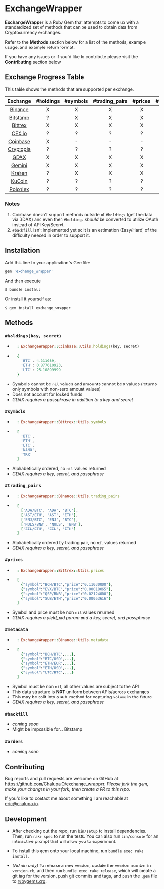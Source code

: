 # ExchangeWrapper

**ExchangeWrapper** is a Ruby Gem that attempts to come up with a standardized set of methods that can be used to obtain data from Cryptocurrency exchanges.

Refer to the **Methods** section below for a list of the methods, example usage, and example return format.

If you have any issues or if you'd like to contribute please visit the **Contributing** section below.


## Exchange Progress Table

This table shows the methods that are supported per exchange.


|  Exchange                                   | #holdings | #symbols | #trading_pairs | #prices | #metadata | #backfill | #orders
|  :------:                                   | :-------: | :------: | :------------: | :-----: | :-------: | :-------: | :-----:
|  [Binance](https://www.binance.com/)        |     X     |     X    |        X       |     X   |     X     |    Hard   |    ?
|  [Bitstamp](https://www.bitstamp.net/)      |     ?     |     X    |        X       |     X   |     X     |     -     |    ?
|  [Bittrex](https://bittrex.com/)            |     X     |     X    |        X       |     X   |     X     |    Hard   |    ?
|  [CEX.io](https://cex.io/)                  |     ?     |     ?    |        ?       |     ?   |     ?     |     ?     |    ?
|  [Coinbase](https://www.coinbase.com/)      |     X     |     -    |        -       |     -   |     -     |     -     |    ?
|  [Cryptopia](https://www.cryptopia.co.nz/)  |     ?     |     ?    |        ?       |     ?   |     ?     |     ?     |    ?
|  [GDAX](https://www.gdax.com/)              |     X     |     X    |        X       |     X   |     X     |    Easy   |    ?
|  [Gemini](https://gemini.com/)              |     X     |     X    |        X       |     X   |     X     |    Easy   |    ?
|  [Kraken](https://www.kraken.com/)          |     ?     |     X    |        X       |     X   |     X     |    Easy   |    ?
|  [KuCoin](https://www.kucoin.com/)          |     ?     |     ?    |        ?       |     ?   |     ?     |     ?     |    ?
|  [Poloniex](https://poloniex.com/)          |     ?     |     ?    |        ?       |     ?   |     ?     |     ?     |    ?


### Notes
1. Coinbase doesn't support methods outside of `#holdings` (get the data via GDAX) and even then `#holdings` *should* be converted to utilize OAuth instead of API Key/Secret.
2. `#backfill` isn't implemented yet so it is an estimation (Easy/Hard) of the difficulty needed in order to support it.

## Installation

Add this line to your application's Gemfile:

```ruby
gem 'exchange_wrapper'
```

And then execute:

    $ bundle install

Or install it yourself as:

    $ gem install exchange_wrapper


## Methods

### `#holdings(key, secret)`
* ```ruby
    ::ExchangeWrapper::Coinbase::Utils.holdings(key, secret)
  ```
* ```ruby
    {
      'BTC': 4.311689,
      'ETH': 0.877610923,
      'LTC': 25.10899999
    }
  ```
* Symbols cannot be `nil` values and amounts cannot be `0` values (returns only symbols with non-zero amount values)
* Does not account for locked funds
* *GDAX requires a passphrase in addition to a key and secret*

### `#symbols`
* ```ruby
    ::ExchangeWrapper::Bittrex::Utils.symbols
  ```
* ```ruby
    [
      'BTC',
      'ETH',
      'LTC',
      'NANO',
      'TRX'
    ]
  ```
* Alphabetically ordered, no `nil` values returned
* *GDAX requires a key, secret, and passphrase*

### `#trading_pairs`
* ```ruby
    ::ExchangeWrapper::Binance::Utils.trading_pairs
  ```
* ```ruby
    [
      ['ADA/BTC', 'ADA', 'BTC'],
      ['AST/ETH', 'AST', 'ETH'],
      ['ENJ/BTC', 'ENJ', 'BTC'],
      ['NULS/BNB', 'NULS', 'BNB'],
      ['ZIL/ETH', 'ZIL', 'ETH']
    ]
  ```
* Alphabetically ordered by trading pair, no `nil` values returned
* *GDAX requires a key, secret, and passphrase*

### `#prices`
* ```ruby
    ::ExchangeWrapper::Bittrex::Utils.prices
  ```
* ```ruby
    [
      {"symbol":"BCH/BTC","price":"0.11030000"},
      {"symbol":"EVX/BTC","price":"0.00018065"},
      {"symbol":"QSP/BNB","price":"0.02124000"},
      {"symbol":"SUB/ETH","price":"0.00053616"}
    ]
  ```
* Symbol and price must be non `nil` values returned
* *GDAX requires a yield_md param and a key, secret, and passphrase*

### `#metadata`
* ```ruby
    ::ExchangeWrapper::Binance::Utils.metadata
  ```
* ```ruby
    [
      {"symbol":"BCH/BTC",...},
      {"symbol":"BTC/USD",...},
      {"symbol":"ETH/EUR",...},
      {"symbol":"ETH/USD",...},
      {"symbol":"LTC/BTC",...}
    ]
  ```
* Symbol must be non `nil`, all other values are subject to the API
* This data structure is **NOT** uniform between APIs/across exchanges
* This may be split into a sub-method for capturing `volume` in the future
* *GDAX requires a key, secret, and passphrase*

### `#backfill`
* *coming soon*
* Might be impossible for... Bitstamp

### `#orders`
* *coming soon*


## Contributing

Bug reports and pull requests are welcome on GitHub at https://github.com/ChalupaIO/exchange_wrapper. *Please fork the gem, make your changes in your fork, then create a PR to this repo.*

If you'd like to contact me about something I am reachable at eric@chalupa.io.


## Development

* After checking out the repo, run `bin/setup` to install dependencies. Then, run `rake spec` to run the tests. You can also run `bin/console` for an interactive prompt that will allow you to experiment.

* To install this gem onto your local machine, run `bundle exec rake install`.

* *(Admin only)* To release a new version, update the version number in `version.rb`, and then run `bundle exec rake release`, which will create a git tag for the version, push git commits and tags, and push the `.gem` file to [rubygems.org](https://rubygems.org).
